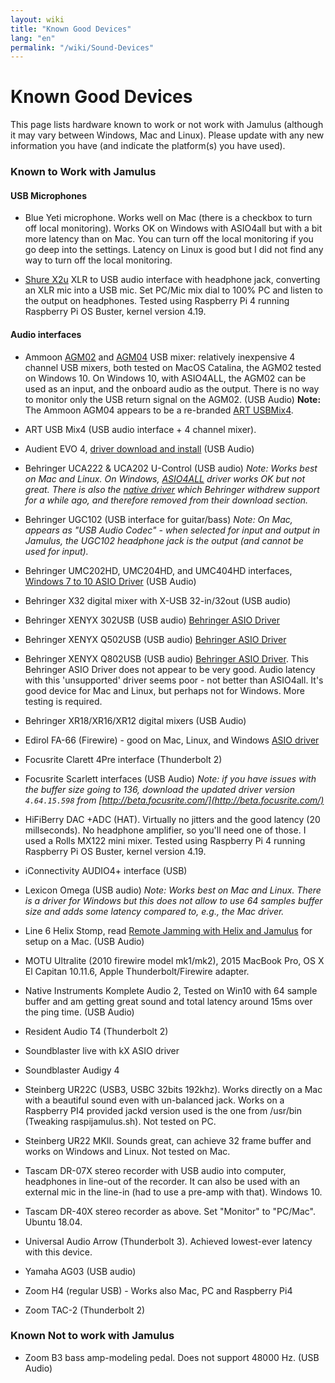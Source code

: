 ```yaml
---
layout: wiki
title: "Known Good Devices"
lang: "en"
permalink: "/wiki/Sound-Devices"
---
```


# Known Good Devices

This page lists hardware known to work or not work with Jamulus (although it may vary between Windows, Mac and Linux). Please update with any new information you have (and indicate the platform(s) you have used).

### Known to Work with Jamulus

#### USB Microphones

* Blue Yeti microphone. Works well on Mac (there is a checkbox to turn off local monitoring). Works OK on Windows with ASIO4all but with a bit more latency than on Mac. You can turn off the local monitoring if you go deep into the settings. Latency on Linux is good but I did not find any way to turn off the local monitoring.

* [Shure X2u](https://www.shure.com/en-GB/products/accessories/x2u-xlr-usb-interface) XLR to USB audio interface with headphone jack, converting an XLR mic into a USB mic. Set PC/Mic mix dial to 100% PC and listen to the output on headphones. Tested using Raspberry Pi 4 running Raspberry Pi OS Buster, kernel version 4.19.


#### Audio interfaces

* Ammoon [AGM02](https://www.ammoon.com/p-i3974.html) and [AGM04](https://www.ammoon.com/p-i4049.html) USB mixer: relatively inexpensive 4 channel USB mixers, both tested on MacOS Catalina, the AGM02 tested on Windows 10. On Windows 10, with ASIO4ALL, the AGM02 can be used as an input, and the onboard audio as the output. There is no way to monitor only the USB return signal on the AGM02.  (USB Audio)
**Note:** The Ammoon AGM04 appears to be a re-branded [ART USBMix4](https://artproaudio.com/product/usbmix4-four-channel-mixer-usb-audio-interface/).

* ART USB Mix4 (USB audio interface + 4 channel mixer). 

* Audient EVO 4, [driver download and install](https://evo.audio/driver-installation/) (USB Audio)

* Behringer UCA222 & UCA202 U-Control (USB audio) _Note: Works best on Mac and Linux. On Windows, [ASIO4ALL](http://www.asio4all.org/) driver works OK but not great. There is also the [native driver](http://www.behringerdownload.de/_software/BEHRINGER_2902_X64_2.8.40.zip) which Behringer withdrew support for a while ago, and therefore removed from their download section._

* Behringer UGC102 (USB interface for guitar/bass) _Note: On Mac, appears as "USB Audio Codec" - when selected for input and output in Jamulus, the UGC102 headphone jack is the output (and cannot be used for input)._

* Behringer UMC202HD, UMC204HD, and UMC404HD interfaces, [Windows 7 to 10 ASIO Driver](http://downloads.music-group.com/software/behringer/UMC/UMC-Driver_4-59-0.zip) (USB Audio)

* Behringer X32 digital mixer with X-USB 32-in/32out (USB audio)

* Behringer XENYX 302USB (USB audio) [Behringer ASIO Driver](http://www.behringerdownload.de/_software/BEHRINGER_2902_X64_2.8.40.zip)

* Behringer XENYX Q502USB (USB audio) [Behringer ASIO Driver](http://www.behringerdownload.de/_software/BEHRINGER_2902_X64_2.8.40.zip)

* Behringer XENYX Q802USB (USB audio) [Behringer ASIO Driver](http://www.behringerdownload.de/_software/BEHRINGER_2902_X64_2.8.40.zip).  This Behringer ASIO Driver does not appear to be very good.  Audio latency with this 'unsupported' driver seems poor - not better than ASIO4all.  It's good device for Mac and Linux, but perhaps not for Windows.  More testing is required.

* Behringer XR18/XR16/XR12 digital mixers (USB Audio)

* Edirol FA-66 (Firewire) - good on Mac, Linux, and Windows [ASIO driver](https://www.roland.com/global/products/fa-66/downloads/)

* Focusrite Clarett 4Pre interface (Thunderbolt 2)

* Focusrite Scarlett interfaces (USB Audio) _Note: if you have issues with the buffer size going to 136, download the updated driver version `4.64.15.598` from [http://beta.focusrite.com/](http://beta.focusrite.com/)_

* HiFiBerry DAC +ADC (HAT). Virtually no jitters and the good latency (20 millseconds). No headphone amplifier, so you'll need one of those. I used a Rolls MX122 mini mixer. Tested using Raspberry Pi 4 running Raspberry Pi OS Buster, kernel version 4.19.

* iConnectivity AUDIO4+ interface (USB)

* Lexicon Omega (USB audio) _Note: Works best on Mac and Linux. There is a driver for Windows but this does not allow to use 64 samples buffer size and adds some latency compared to, e.g., the Mac driver._

* Line 6 Helix Stomp, read [Remote Jamming with Helix and Jamulus](https://jimamsden.wordpress.com/2020/04/04/remote-jamming-with-helix-and-jamulus/) for setup on a Mac. (USB Audio)

* MOTU Ultralite (2010 firewire model mk1/mk2), 2015 MacBook Pro, OS X El Capitan 10.11.6, Apple Thunderbolt/Firewire adapter.

* Native Instruments Komplete Audio 2, Tested on Win10 with 64 sample buffer and am getting great sound and total latency around 15ms over the ping time. (USB Audio)

* Resident Audio T4 (Thunderbolt 2)

* Soundblaster live with kX ASIO driver

* Soundblaster Audigy 4

* Steinberg UR22C (USB3, USBC 32bits 192khz). Works directly on a Mac with a beautiful sound even with un-balanced jack. Works on a Raspberry PI4 provided jackd version used is the one from /usr/bin (Tweaking raspijamulus.sh).  Not tested on PC.

* Steinberg UR22 MKII. Sounds great, can achieve 32 frame buffer and works on Windows and Linux. Not tested on Mac.

* Tascam DR-07X stereo recorder with USB audio into computer,  headphones in line-out of the recorder. It can also be used with an external mic in the line-in (had to use a pre-amp with that). Windows 10.

* Tascam DR-40X stereo recorder as above. Set "Monitor" to "PC/Mac". Ubuntu 18.04.

* Universal Audio Arrow (Thunderbolt 3). Achieved lowest-ever latency with this device.

* Yamaha AG03 (USB audio)

* Zoom H4 (regular USB) - Works also Mac, PC and Raspberry Pi4

* Zoom TAC-2 (Thunderbolt 2)

### Known Not to work with Jamulus
* Zoom B3 bass amp-modeling pedal. Does not support 48000 Hz. (USB Audio)
